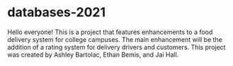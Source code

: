 # databases-2021
Hello everyone! This is a project that features enhancements to a food delivery system for college campuses. The main enhancement will be the addition of a rating system for delivery drivers and customers.
This project was created by Ashley Bartolac, Ethan Bemis, and Jai Hall.
